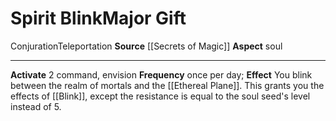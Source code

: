 ﻿---
element: null
id: '83'
item_category: Relics
name: Spirit Blink
prerequisite: null
rarity: Common
school: Conjuration
source: '[[DATABASE/source/Secrets of Magic|Secrets of Magic]]'
trait:
- '[[DATABASE/trait/Conjuration|Conjuration]]'
- '[[DATABASE/trait/Teleportation|Teleportation]]'
type: Relic Major Gift

---
# Spirit Blink<span class="item-type">Major Gift</span>

<span class="item-trait">Conjuration</span><span class="item-trait">Teleportation</span>
**Source** [[Secrets of Magic]] 
**Aspect** soul

---
**Activate** <span class="action-icon">2</span> command, envision **Frequency** once per day; **Effect** You blink between the realm of mortals and the [[Ethereal Plane]]. This grants you the effects of [[Blink]], except the resistance is equal to the soul seed's level instead of 5.